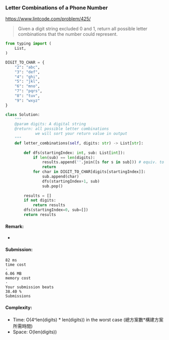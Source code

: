 ### Letter Combinations of a Phone Number
https://www.lintcode.com/problem/425/
>Given a digit string excluded 0 and 1, return all possible letter combinations that the number could represent.
```python
from typing import (
    List,
)

DIGIT_TO_CHAR = {
    "2": "abc", 
    "3": "def",
    "4": "ghi",
    "5": "jkl", 
    "6": "mno", 
    "7": "pqrs",
    "8": "tuv",
    "9": "wxyz"
}

class Solution:
    """
    @param digits: A digital string
    @return: all possible letter combinations
             we will sort your return value in output
    """
    def letter_combinations(self, digits: str) -> List[str]:
        
        def dfs(startingIndex: int, sub: List[int]):
            if len(sub) == len(digits):
                results.append(''.join([s for s in sub])) # equiv. to ''.join(sub)
                return
            for char in DIGIT_TO_CHAR[digits[startingIndex]]:
                sub.append(char)
                dfs(startingIndex+1, sub)
                sub.pop()
        
        results = []
        if not digits:
            return results
        dfs(startingIndex=0, sub=[])
        return results
```
#### Remark:
- 
#### Submission:
```
82 ms
time cost
·
6.06 MB
memory cost
·
Your submission beats
38.40 %
Submissions
```
#### Complexity:
- Time: O(4^len(digits) * len(digits)) in the worst case (總方案數*構建方案所需時間) 
- Space: O(len(digits))
